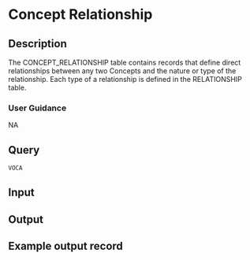<!--

-->

# Concept Relationship










 

## Description
The CONCEPT_RELATIONSHIP table contains records that define direct relationships between any two Concepts and the nature or type of the relationship. Each type of a relationship is defined in the RELATIONSHIP table.
### User Guidance
NA



 
## Query
```sql
VOCA
```








 

## Input




 

## Output



 

## Example output record





